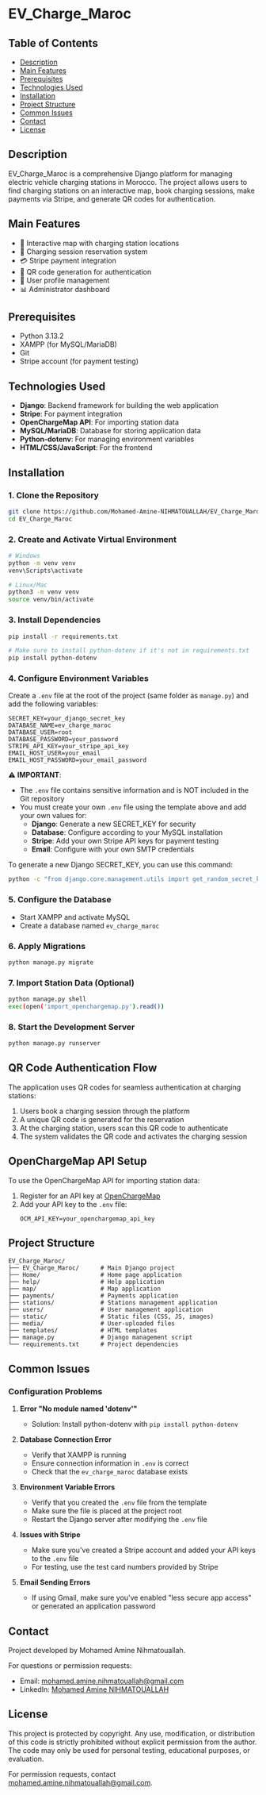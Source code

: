 # EV_Charge_Maroc

## Table of Contents

- [Description](#description)
- [Main Features](#main-features)
- [Prerequisites](#prerequisites)
- [Technologies Used](#technologies-used)
- [Installation](#installation)
- [Project Structure](#project-structure)
- [Common Issues](#common-issues)
- [Contact](#contact)
- [License](#license)

## Description

EV_Charge_Maroc is a comprehensive Django platform for managing electric vehicle charging stations in Morocco. The project allows users to find charging stations on an interactive map, book charging sessions, make payments via Stripe, and generate QR codes for authentication.

## Main Features

- 🔌 Interactive map with charging station locations
- 📅 Charging session reservation system
- 💳 Stripe payment integration
- 📱 QR code generation for authentication
- 👤 User profile management
- 📊 Administrator dashboard

## Prerequisites

- Python 3.13.2
- XAMPP (for MySQL/MariaDB)
- Git
- Stripe account (for payment testing)

## Technologies Used

- **Django**: Backend framework for building the web application
- **Stripe**: For payment integration
- **OpenChargeMap API**: For importing station data
- **MySQL/MariaDB**: Database for storing application data
- **Python-dotenv**: For managing environment variables
- **HTML/CSS/JavaScript**: For the frontend

## Installation

### 1. Clone the Repository

```bash
git clone https://github.com/Mohamed-Amine-NIHMATOUALLAH/EV_Charge_Maroc.git
cd EV_Charge_Maroc
```

### 2. Create and Activate Virtual Environment

```bash
# Windows
python -m venv venv
venv\Scripts\activate

# Linux/Mac
python3 -m venv venv
source venv/bin/activate
```

### 3. Install Dependencies

```bash
pip install -r requirements.txt

# Make sure to install python-dotenv if it's not in requirements.txt
pip install python-dotenv
```

### 4. Configure Environment Variables

Create a `.env` file at the root of the project (same folder as `manage.py`) and add the following variables:

```plaintext
SECRET_KEY=your_django_secret_key
DATABASE_NAME=ev_charge_maroc
DATABASE_USER=root
DATABASE_PASSWORD=your_password
STRIPE_API_KEY=your_stripe_api_key
EMAIL_HOST_USER=your_email
EMAIL_HOST_PASSWORD=your_email_password
```

⚠️ **IMPORTANT**:

- The `.env` file contains sensitive information and is NOT included in the Git repository
- You must create your own `.env` file using the template above and add your own values for:
  - **Django**: Generate a new SECRET_KEY for security
  - **Database**: Configure according to your MySQL installation
  - **Stripe**: Add your own Stripe API keys for payment testing
  - **Email**: Configure with your own SMTP credentials

To generate a new Django SECRET_KEY, you can use this command:

```bash
python -c "from django.core.management.utils import get_random_secret_key; print(get_random_secret_key())"
```

### 5. Configure the Database

- Start XAMPP and activate MySQL
- Create a database named `ev_charge_maroc`

### 6. Apply Migrations

```bash
python manage.py migrate
```

### 7. Import Station Data (Optional)

```bash
python manage.py shell
exec(open('import_openchargemap.py').read())
```

### 8. Start the Development Server

```bash
python manage.py runserver
```

## QR Code Authentication Flow

The application uses QR codes for seamless authentication at charging stations:

1. Users book a charging session through the platform
2. A unique QR code is generated for the reservation
3. At the charging station, users scan this QR code to authenticate
4. The system validates the QR code and activates the charging session

## OpenChargeMap API Setup

To use the OpenChargeMap API for importing station data:

1. Register for an API key at [OpenChargeMap](https://openchargemap.org/site/developerinfo)
2. Add your API key to the `.env` file:
   ```
   OCM_API_KEY=your_openchargemap_api_key
   ```

## Project Structure

```
EV_Charge_Maroc/
├── EV_Charge_Maroc/      # Main Django project
├── Home/                 # Home page application
├── help/                 # Help application
├── map/                  # Map application
├── payments/             # Payments application
├── stations/             # Stations management application
├── users/                # User management application
├── static/               # Static files (CSS, JS, images)
├── media/                # User-uploaded files
├── templates/            # HTML templates
├── manage.py             # Django management script
└── requirements.txt      # Project dependencies
```

## Common Issues

### Configuration Problems

1. **Error "No module named 'dotenv'"**
   - Solution: Install python-dotenv with `pip install python-dotenv`

2. **Database Connection Error**
   - Verify that XAMPP is running
   - Ensure connection information in `.env` is correct
   - Check that the `ev_charge_maroc` database exists

3. **Environment Variable Errors**
   - Verify that you created the `.env` file from the template
   - Make sure the file is placed at the project root
   - Restart the Django server after modifying the `.env` file

4. **Issues with Stripe**
   - Make sure you've created a Stripe account and added your API keys to the `.env` file
   - For testing, use the test card numbers provided by Stripe

5. **Email Sending Errors**
   - If using Gmail, make sure you've enabled "less secure app access" or generated an application password

## Contact

Project developed by Mohamed Amine Nihmatouallah.

For questions or permission requests:
- Email: [mohamed.amine.nihmatouallah@gmail.com](mailto:mohamed.amine.nihmatouallah@gmail.com)
- LinkedIn: [Mohamed Amine NIHMATOUALLAH](https://www.linkedin.com/in/mohamed-amine-nihmatouallah/)

## License

This project is protected by copyright. Any use, modification, or distribution of this code is strictly prohibited without explicit permission from the author.  
The code may only be used for personal testing, educational purposes, or evaluation.

For permission requests, contact [mohamed.amine.nihmatouallah@gmail.com](mailto:mohamed.amine.nihmatouallah@gmail.com).